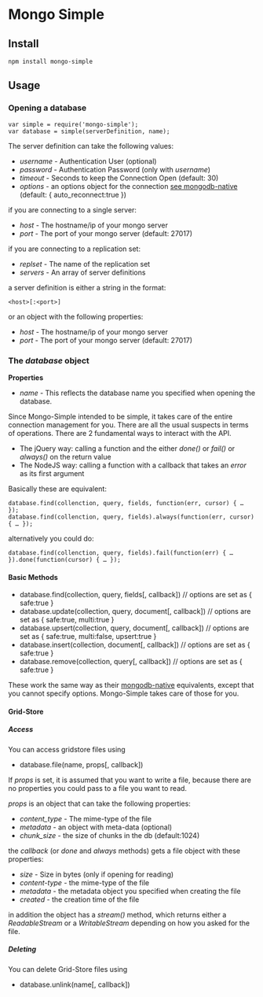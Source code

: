 # Mongo Simple

## Install

    npm install mongo-simple

## Usage

### Opening a database

    var simple = require('mongo-simple');
    var database = simple(serverDefinition, name);

The server definition can take the following values:

 * *username* - Authentication User (optional)
 * *password* - Authentication Password (only with *username*)
 * *timeout* - Seconds to keep the Connection Open (default: 30)
 * *options* - an options object for the connection [see mongodb-native](https://github.com/mongodb/node-mongodb-native) (default: { auto_reconnect:true })

if you are connecting to a single server:

 * *host* - The hostname/ip of your mongo server
 * *port* - The port of your mongo server (default: 27017)

if you are connecting to a replication set:

 * *replset* - The name of the replication set
 * *servers* - An array of server definitions

a server definition is either a string in the format:

    <host>[:<port>]

or an object with the following properties:

 * *host* - The hostname/ip of your mongo server
 * *port* - The port of your mongo server (default: 27017)

### The *database* object

**Properties**

 * *name* - This reflects the database name you specified when opening the database.

Since Mongo-Simple intended to be simple, it takes care of the entire connection management for you. There are all the usual suspects in terms of operations. There are 2 fundamental ways to interact with the API.

 * The jQuery way: calling a function and the either *done()* or *fail()* or *always()* on the return value
 * The NodeJS way: calling a function with a callback that takes an *error* as its first argument

Basically these are equivalent:

    database.find(collenction, query, fields, function(err, cursor) { … });
    database.find(collenction, query, fields).always(function(err, cursor) { … });

alternatively you could do:

    database.find(collenction, query, fields).fail(function(err) { … }).done(function(cursor) { … });

#### Basic Methods

 * database.find(collection, query, fields[, callback]) // options are set as { safe:true }
 * database.update(collection, query, document[, callback]) // options are set as { safe:true, multi:true }
 * database.upsert(collection, query, document[, callback]) // options are set as { safe:true, multi:false, upsert:true }
 * database.insert(collection, document[, callback]) // options are set as { safe:true }
 * database.remove(collection, query[, callback]) // options are set as { safe:true }

These work the same way as their [mongodb-native](https://github.com/mongodb/node-mongodb-native) equivalents, except that you cannot specify options. Mongo-Simple takes care of those for you.

#### Grid-Store

##### Access

You can access gridstore files using

 * database.file(name, props[, callback])

If *props* is set, it is assumed that you want to write a file, because there are no properties you could pass to a file you want to read.

*props* is an object that can take the following properties:

 * *content_type* - The mime-type of the file
 * *metadata* - an object with meta-data (optional)
 * *chunk_size* - the size of chunks in the db (default:1024)

the *callback* (or *done* and *always* methods) gets a file object with these properties:

 * *size* - Size in bytes (only if opening for reading)
 * *content-type* - the mime-type of the file
 * *metadata* - the metadata object you specified when creating the file
 * *created* - the creation time of the file

in addition the object has a *stream()* method, which returns either a *ReadableStream* or a *WritableStream* depending on how you asked for the file.

##### Deleting

You can delete Grid-Store files using

 * database.unlink(name[, callback])








